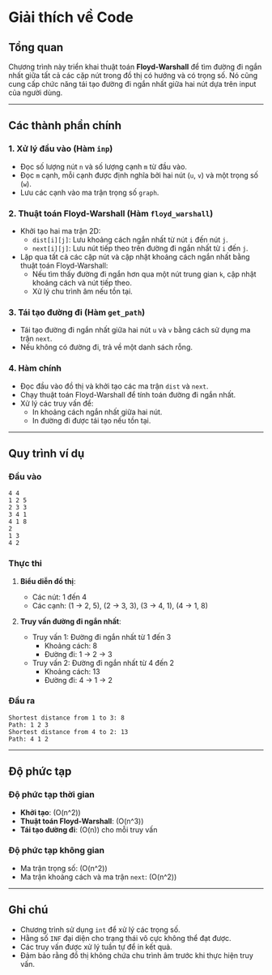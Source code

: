 # Giải thích về Code

## Tổng quan
Chương trình này triển khai thuật toán **Floyd-Warshall** để tìm đường đi ngắn nhất giữa tất cả các cặp nút trong đồ thị có hướng và có trọng số. Nó cũng cung cấp chức năng tái tạo đường đi ngắn nhất giữa hai nút dựa trên input của người dùng.

---

## Các thành phần chính

### 1. **Xử lý đầu vào (Hàm `inp`)**
- Đọc số lượng nút `n` và số lượng cạnh `m` từ đầu vào.
- Đọc `m` cạnh, mỗi cạnh được định nghĩa bởi hai nút (`u`, `v`) và một trọng số (`w`).
- Lưu các cạnh vào ma trận trọng số `graph`.

### 2. **Thuật toán Floyd-Warshall (Hàm `floyd_warshall`)**
- Khởi tạo hai ma trận 2D:
  - `dist[i][j]`: Lưu khoảng cách ngắn nhất từ nút `i` đến nút `j`.
  - `next[i][j]`: Lưu nút tiếp theo trên đường đi ngắn nhất từ `i` đến `j`.
- Lặp qua tất cả các cặp nút và cập nhật khoảng cách ngắn nhất bằng thuật toán Floyd-Warshall:
  - Nếu tìm thấy đường đi ngắn hơn qua một nút trung gian `k`, cập nhật khoảng cách và nút tiếp theo.
  - Xử lý chu trình âm nếu tồn tại.

### 3. **Tái tạo đường đi (Hàm `get_path`)**
- Tái tạo đường đi ngắn nhất giữa hai nút `u` và `v` bằng cách sử dụng ma trận `next`.
- Nếu không có đường đi, trả về một danh sách rỗng.

### 4. **Hàm chính**
- Đọc đầu vào đồ thị và khởi tạo các ma trận `dist` và `next`.
- Chạy thuật toán Floyd-Warshall để tính toán đường đi ngắn nhất.
- Xử lý các truy vấn để:
  - In khoảng cách ngắn nhất giữa hai nút.
  - In đường đi được tái tạo nếu tồn tại.

---

## Quy trình ví dụ

### Đầu vào
```
4 4
1 2 5
2 3 3
3 4 1
4 1 8
2
1 3
4 2
```

### Thực thi
1. **Biểu diễn đồ thị**:
   - Các nút: 1 đến 4
   - Các cạnh: (1 → 2, 5), (2 → 3, 3), (3 → 4, 1), (4 → 1, 8)

2. **Truy vấn đường đi ngắn nhất**:
   - Truy vấn 1: Đường đi ngắn nhất từ 1 đến 3
     - Khoảng cách: 8
     - Đường đi: 1 → 2 → 3
   - Truy vấn 2: Đường đi ngắn nhất từ 4 đến 2
     - Khoảng cách: 13
     - Đường đi: 4 → 1 → 2

### Đầu ra
```
Shortest distance from 1 to 3: 8
Path: 1 2 3
Shortest distance from 4 to 2: 13
Path: 4 1 2
```

---

## Độ phức tạp

### Độ phức tạp thời gian
- **Khởi tạo**: \(O(n^2)\)
- **Thuật toán Floyd-Warshall**: \(O(n^3)\)
- **Tái tạo đường đi**: \(O(n)\) cho mỗi truy vấn

### Độ phức tạp không gian
- Ma trận trọng số: \(O(n^2)\)
- Ma trận khoảng cách và ma trận `next`: \(O(n^2)\)

---

## Ghi chú
- Chương trình sử dụng `int` để xử lý các trọng số.
- Hằng số `INF` đại diện cho trạng thái vô cực không thể đạt được.
- Các truy vấn được xử lý tuần tự để in kết quả.
- Đảm bảo rằng đồ thị không chứa chu trình âm trước khi thực hiện truy vấn.
